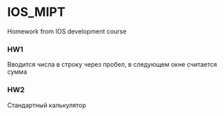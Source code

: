 # IOS_MIPT
Homework from IOS development course

### HW1
Вводится числа в строку через пробел, в следующем окне считается сумма

### HW2
Стандартный калькулятор
